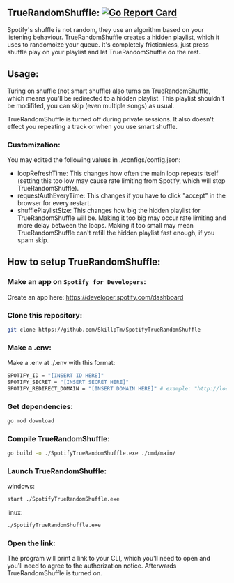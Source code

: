 ## TrueRandomShuffle: [![Go Report Card](https://goreportcard.com/report/github.com/SkillpTm/SpotifyTrueRandomShuffle)](https://goreportcard.com/report/github.com/SkillpTm/SpotifyTrueRandomShuffle)
Spotify's shuffle is not random, they use an algorithm based on your listening behaviour. TrueRandomShuffle creates a hidden playlist, which it uses to randomoize your queue. It's completely frictionless, just press shuffle play on your playlist and let TrueRandomShuffle do the rest.

## Usage:
Turing on shuffle (not smart shuffle) also turns on TrueRandomShuffle, which means you'll be redirected to a hidden playlist. This playlist shouldn't be modififed, you can skip (even multiple songs) as usual.

TrueRandomShuffle is turned off during private sessions. It also doesn't effect you repeating a track or when you use smart shuffle.

### Customization:

You may edited the following values in ./configs/config.json:
- loopRefreshTime: This changes how often the main loop repeats itself (setting this too low may cause rate limiting from Spotify, which will stop TrueRandomShuffle).
- requestAuthEveryTime: This changes if you have to click "accept" in the browser for every restart.
- shufflePlaylistSize: This changes how big the hidden playlist for TrueRandomShuffle will be. Making it too big may occur rate limiting and more delay between the loops. Making it too small may mean TrueRandomShuffle can't refill the hidden playlist fast enough, if you spam skip.

## How to setup TrueRandomShuffle:

### Make an app on `Spotify for Developers`:
Create an app here: https://developer.spotify.com/dashboard

### Clone this repository:
```bash
git clone https://github.com/SkillpTm/SpotifyTrueRandomShuffle
```

### Make a .env:
Make a .env at ./.env with this format:
```sh
SPOTIFY_ID = "[INSERT ID HERE]"
SPOTIFY_SECRET = "[INSERT SECRET HERE]"
SPOTIFY_REDIRECT_DOMAIN = "[INSERT DOMAIN HERE]" # example: "http://localhost"
```

### Get dependencies:

```bash
go mod download
```

### Compile TrueRandomShuffle:
```bash
go build -o ./SpotifyTrueRandomShuffle.exe ./cmd/main/
```

### Launch TrueRandomShuffle:
windows:
```bash
start ./SpotifyTrueRandomShuffle.exe
```
linux:
```bash
./SpotifyTrueRandomShuffle.exe
```

### Open the link:
The program will print a link to your CLI, which you'll need to open and you'll need to agree to the authorization notice. Afterwards TrueRandomShuffle is turned on.